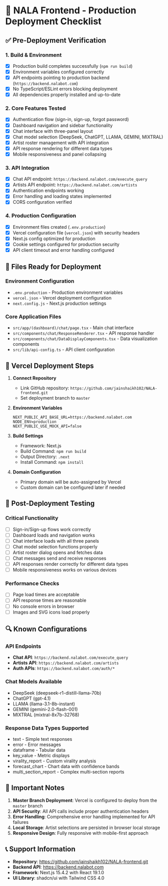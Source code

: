 # 🚀 NALA Frontend - Production Deployment Checklist

## ✅ Pre-Deployment Verification

### 1. Build & Environment
- [x] Production build completes successfully (`npm run build`)
- [x] Environment variables configured correctly
- [x] API endpoints pointing to production backend (`https://backend.nalabot.com`)
- [x] No TypeScript/ESLint errors blocking deployment
- [x] All dependencies properly installed and up-to-date

### 2. Core Features Tested
- [x] Authentication flow (sign-in, sign-up, forgot password)
- [x] Dashboard navigation and sidebar functionality
- [x] Chat interface with three-panel layout
- [x] Chat model selection (DeepSeek, ChatGPT, LLAMA, GEMINI, MIXTRAL)
- [x] Artist roster management with API integration
- [x] API response rendering for different data types
- [x] Mobile responsiveness and panel collapsing

### 3. API Integration
- [x] Chat API endpoint: `https://backend.nalabot.com/execute_query`
- [x] Artists API endpoint: `https://backend.nalabot.com/artists`
- [x] Authentication endpoints working
- [x] Error handling and loading states implemented
- [x] CORS configuration verified

### 4. Production Configuration
- [x] Environment files created (`.env.production`)
- [x] Vercel configuration file (`vercel.json`) with security headers
- [x] Next.js config optimized for production
- [x] Cookie settings configured for production security
- [x] API client timeout and error handling configured

## 📁 Files Ready for Deployment

### Environment Configuration
- `.env.production` - Production environment variables
- `vercel.json` - Vercel deployment configuration
- `next.config.js` - Next.js production settings

### Core Application Files
- `src/app/(dashboard)/chat/page.tsx` - Main chat interface
- `src/components/chat/ResponseRenderer.tsx` - API response handler
- `src/components/chat/DataDisplayComponents.tsx` - Data visualization components
- `src/lib/api-config.ts` - API client configuration

## 🔧 Vercel Deployment Steps

1. **Connect Repository**
   - Link GitHub repository: `https://github.com/jainshaikh102/NALA-frontend.git`
   - Set deployment branch to `master`

2. **Environment Variables**
   ```
   NEXT_PUBLIC_API_BASE_URL=https://backend.nalabot.com
   NODE_ENV=production
   NEXT_PUBLIC_USE_MOCK_API=false
   ```

3. **Build Settings**
   - Framework: Next.js
   - Build Command: `npm run build`
   - Output Directory: `.next`
   - Install Command: `npm install`

4. **Domain Configuration**
   - Primary domain will be auto-assigned by Vercel
   - Custom domain can be configured later if needed

## 🧪 Post-Deployment Testing

### Critical Functionality
- [ ] Sign-in/Sign-up flows work correctly
- [ ] Dashboard loads and navigation works
- [ ] Chat interface loads with all three panels
- [ ] Chat model selection functions properly
- [ ] Artist roster dialog opens and fetches data
- [ ] Chat messages send and receive responses
- [ ] API responses render correctly for different data types
- [ ] Mobile responsiveness works on various devices

### Performance Checks
- [ ] Page load times are acceptable
- [ ] API response times are reasonable
- [ ] No console errors in browser
- [ ] Images and SVG icons load properly

## 🔍 Known Configurations

### API Endpoints
- **Chat API**: `https://backend.nalabot.com/execute_query`
- **Artists API**: `https://backend.nalabot.com/artists`
- **Auth APIs**: `https://backend.nalabot.com/auth/*`

### Chat Models Available
- DeepSeek (deepseek-r1-distill-llama-70b)
- ChatGPT (gpt-4.1)
- LLAMA (llama-3.1-8b-instant)
- GEMINI (gemini-2.0-flash-001)
- MIXTRAL (mixtral-8x7b-32768)

### Response Data Types Supported
- text - Simple text responses
- error - Error messages
- dataframe - Tabular data
- key_value - Metric displays
- virality_report - Custom virality analysis
- forecast_chart - Chart data with confidence bands
- multi_section_report - Complex multi-section reports

## 🚨 Important Notes

1. **Master Branch Deployment**: Vercel is configured to deploy from the `master` branch
2. **API Security**: All API calls include proper authentication headers
3. **Error Handling**: Comprehensive error handling implemented for API failures
4. **Local Storage**: Artist selections are persisted in browser local storage
5. **Responsive Design**: Fully responsive with mobile-first approach

## 📞 Support Information

- **Repository**: https://github.com/jainshaikh102/NALA-frontend.git
- **Backend API**: https://backend.nalabot.com
- **Framework**: Next.js 15.4.2 with React 19.1.0
- **UI Library**: shadcn/ui with Tailwind CSS 4.0
